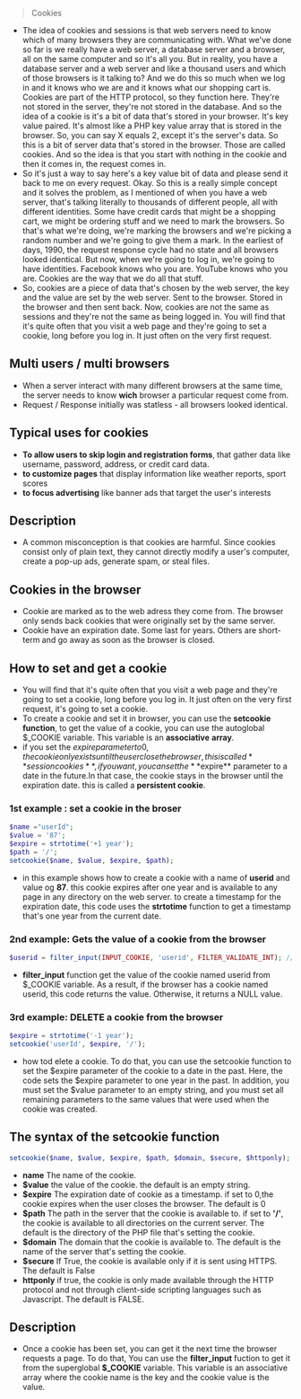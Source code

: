 > Cookies


* The idea of cookies and sessions is that web servers need to know which of many browsers they are communicating with. What we've done so far is we really have a web server, a database server and a browser, all on the same computer and so it's all you. But in reality, you have a database server and a web server and like a thousand users and which of those browsers is it talking to? And we do this so much when we log in and it knows who we are and it knows what our shopping cart is. Cookies are part of the HTTP protocol, so they function here. They're not stored in the server, they're not stored in the database. And so the idea of a cookie is it's a bit of data that's stored in your browser. It's key value paired. It's almost like a PHP key value array that is stored in the browser. So, you can say X equals 2, except it's the server's data. So this is a bit of server data that's stored in the browser. Those are called cookies. And so the idea is that you start with nothing in the cookie and then it comes in, the request comes in.
* So it's just a way to say here's a key value bit of data and please send it back to me on every request. Okay. So this is a really simple concept and it solves the problem, as I mentioned of when you have a web server, that's talking literally to thousands of different people, all with different identities. Some have credit cards that might be a shopping cart, we might be ordering stuff and we need to mark the browsers. So that's what we're doing, we're marking the browsers and we're picking a random number and we're going to give them a mark. In the earliest of days, 1990, the request response cycle had no state and all browsers looked identical. But now, when we're going to log in, we're going to have identities. Facebook knows who you are. YouTube knows who you are. Cookies are the way that we do all that stuff.
* So, cookies are a piece of data that's chosen by the web server, the key and the value are set by the web server. Sent to the browser. Stored in the browser and then sent back. Now, cookies are not the same as sessions and they're not the same as being logged in. You will find that it's quite often that you visit a web page and they're going to set a cookie, long before you log in. It just often on the very first request.

## Multi users / multi browsers
- When a server interact with many different browsers at the same time, the server needs to know **wich** browser a 
particular request come from.
- Request / Response initially was statless - all browsers looked identical.

## Typical uses for cookies
- **To allow users to skip login and registration forms**,  that gather data like username, password, address, or credit card data.
- **to customize pages** that display information like weather reports, sport scores
- **to focus advertising** like banner ads that target the user's interests

## Description
* A common misconception is that cookies are harmful. Since cookies consist only of plain text, they cannot directly modify a user's computer, create a pop-up ads, generate spam, or steal files.
## Cookies in the browser
- Cookie are marked as to the web adress they come from. The browser only sends back cookies that were originally set by the same server.
- Cookie have an expiration date. Some last for years. Others are short-term and go away as soon as the browser is closed.
## How to set and get a cookie
- You will find that it's quite often that you visit a web page and they're going to set a cookie, long before you log in. It just often on the very first request, it's going to set a cookie.
- To create a cookie and set it in browser, you can use the **setcookie function**, to get the value of a cookie, you can use the autoglobal $_COOKIE variable. This variable is an **associative** **array**.
- if you set the $expire parameter to 0, the cookie only exists until the user close the browser, this is called **session cookies**, if you want , you can set the **$expire** parameter to a date in the future.In that case, the cookie stays in the browser until the expiration date. this is called a **persistent cookie**.
### 1st example : set a cookie in the broser
```php
$name ="userId";
$value = '87';
$expire = strtotime('+1 year');
$path = '/';
setcookie($name, $value, $expire, $path);
```
* in this example shows how to create a cookie with a name of **userid** and value og **87**. this cookie expires after one year and is available to any page in any directory on the web server. to create a timestamp for the expiration date, this code uses the **strtotime** function to get a timestamp that's one year from the current date.

### 2nd example: Gets the value of a cookie from the browser
```php
$userid = filter_input(INPUT_COOKIE, 'userid', FILTER_VALIDATE_INT); //87
```
* **filter_input** function get the value of the cookie named userid from $_COOKIE variable. As a result, if the browser has a cookie named userid, this code returns  the value. Otherwise, it returns a NULL value.

### 3rd example: DELETE a cookie from the browser
```php
$expire = strtotime('-1 year');
setcookie('userId', $expire, '/');
```
- how tod elete a cookie. To do that, you can use the setcookie function to set the $expire parameter of the cookie to a date in the past.
Here, the code sets the $expire parameter to one year in the past. In addition, you must set the $value parameter to an empty string, and you must set all remaining parameters to the same values that were used when the cookie was created.
## The syntax of the setcookie function
```php
setcookie($name, $value, $expire, $path, $domain, $secure, $httponly);
```
* **name** The name of the cookie.
* **$value** the value of the cookie. the default is an empty string.
* **$expire** The expiration date of cookie as a timestamp. if set to 0,the cookie expires when the user closes the browser. The default is 0
* **$path** The path in the server that the cookie is available to. if set to **'/'**, the cookie is available to all directories on the current server. The default is the directory of the PHP file that's setting the cookie.
* **$domain** The domain that the cookie is available to. The default is the name of the server that's setting the cookie.
* **$secure** If True, the cookie is available only if it is sent using HTTPS. The default is False
* **httponly** if true, the cookie is only made available through the HTTP protocol and not through client-side scripting languages such as Javascript. The default is FALSE.

## Description
* Once a cookie has been set, you can get it the next time the browser requests a page. To do that, You can use the **filter_input** fuction to get it from the superglobal **$_COOKIE** variable. This variable is an associative array where the cookie name is the key and the cookie value is the value.